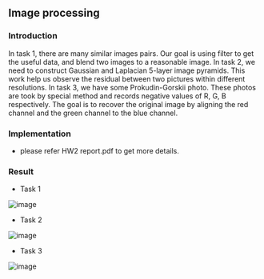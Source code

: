 ## Image processing

### Introduction
In task 1, there are many similar images pairs. Our goal is using filter to get the useful data, and blend two images to a reasonable image. 
In task 2, we need to construct Gaussian and Laplacian 5-layer image pyramids. This work help us  observe the residual between two pictures within different resolutions. 
In task 3, we have some Prokudin-Gorskii photo. These photos are took by special method and records negative values of R, G, B respectively. The goal is to recover the original image by aligning 
the red channel and the green channel to the blue channel. 

### Implementation
- please refer HW2 report.pdf to get more details.

### Result
- Task 1

![image](https://user-images.githubusercontent.com/22147510/110292870-d2e1e980-8028-11eb-8757-70d3fc5fa825.png)

- Task 2

![image](https://user-images.githubusercontent.com/22147510/110292928-e55c2300-8028-11eb-919f-22d8cc687dae.png)

- Task 3

![image](https://user-images.githubusercontent.com/22147510/110292966-f3aa3f00-8028-11eb-8585-b2058525c406.png)
